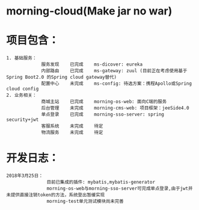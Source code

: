 morning-cloud(Make jar no war)
======

项目包含：
===================
    1. 基础服务：
                 服务发现    已完成    ms-dicover: eureka
                 内部路由    已完成    ms-gateway: zuul (目前正在考虑使用基于Spring Boot2.0 的Spring cloud gateway替代)
                 配置中心    未完成    ms-config: 待选方案：携程Apollo或Spring cloud config
    2. 业务相关：
                 商城主站    已完成    morning-os-web: 面向C端的服务
                 后台管理    未完成    morning-cms-web: 项目框架：jeeSide4.0
                 单点登录    已完成    morning-sso-server: spring security+jwt
                 客服系统    未完成    待定
                 物流服务    未完成    待定
                  
开发日志：
======
    2018年3月25日：
                   目前已集成的插件: mybatis,mybatis-generator
                   morning-os-web与morning-sso-server可完成单点登录,由于jwt并未提供直接注销token的方法，系统登出暂缓实现
                   morning-test单元测试模块尚未完善
                   
